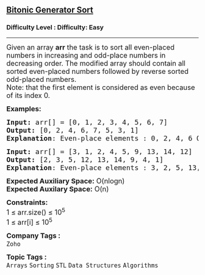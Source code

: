 <h2><a href="https://www.geeksforgeeks.org/problems/bitonic-generator-sort3343/1?page=2&category=Arrays,Strings&company=Zoho&difficulty=Basic,Easy&sortBy=submissions">Bitonic Generator Sort</a></h2><h3>Difficulty Level : Difficulty: Easy</h3><hr><div class="problems_problem_content__Xm_eO"><p><span style="font-size: 18px;">Given an array <strong>arr</strong>&nbsp;the task is to sort all even-placed numbers in increasing and odd-place numbers in decreasing order. The modified array should contain all sorted even-placed numbers followed by reverse sorted odd-placed numbers.<br>Note: that the first element is considered as even because of its index 0.</span></p>
<p><span style="font-size: 18px;"><strong>Examples:</strong></span></p>
<pre><span style="font-size: 18px;"><strong>Input: </strong>arr[] = [0, 1, 2, 3, 4, 5, 6, 7]
<strong>Output:</strong> [0, 2, 4, 6, 7, 5, 3, 1]
<strong>Explanation</strong>: Even-place elements : 0, 2, 4, 6 Odd-place elements : 1, 3, 5, 7 Even-place elements in increasing order : 0, 2, 4, 6 Odd-Place elements in decreasing order : 7, 5, 3, 1</span></pre>
<pre><span style="font-size: 18px;"><strong>Input: </strong>arr[] = [3, 1, 2, 4, 5, 9, 13, 14, 12]
<strong>Output:</strong> [2, 3, 5, 12, 13, 14, 9, 4, 1]
<strong>Explanation</strong>: Even-place elements : 3, 2, 5, 13, 12 Odd-place elements : 1, 4, 9, 14 Even-place elements in increasing order : 2, 3, 5, 12, 13 Odd-Place elements in decreasing order : 14, 9, 4, 1</span></pre>
<p><span style="font-size: 18px;"><strong>Expected Auxiliary Space:</strong> O(nlogn)<br><strong>Expected Auxilary Space:</strong> O(n)</span></p>
<p><span style="font-size: 18px;"><strong>Constraints:</strong><br>1 ≤ arr.size() ≤ 10<sup>5<br></sup>1 ≤ arr[i] ≤ 10<sup>5</sup><sup><br></sup></span></p></div><p><span style=font-size:18px><strong>Company Tags : </strong><br><code>Zoho</code>&nbsp;<br><p><span style=font-size:18px><strong>Topic Tags : </strong><br><code>Arrays</code>&nbsp;<code>Sorting</code>&nbsp;<code>STL</code>&nbsp;<code>Data Structures</code>&nbsp;<code>Algorithms</code>&nbsp;